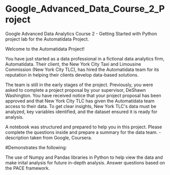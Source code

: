 # Google_Advanced_Data_Course_2_Project
Google Advanced Data Analytics Course 2 - Getting Started with Python project lab for the Automatidata Project.

Welcome to the Automatidata Project!

You have just started as a data professional in a fictional data analytics firm, Automatidata. Their client, the New York City Taxi and Limousine Commission (New York City TLC), has hired the Automatidata team for its reputation in helping their clients develop data-based solutions.

The team is still in the early stages of the project. Previously, you were asked to complete a project proposal by your supervisor, DeShawn Washington. You have received notice that your project proposal has been approved and that New York City TLC has given the Automatidata team access to their data. To get clear insights, New York TLC's data must be analyzed, key variables identified, and the dataset ensured it is ready for analysis.

A notebook was structured and prepared to help you in this project. Please complete the questions inside and prepare a summary for the data team. -  description taken from Google, Coursera.

#Demonstrates the following:

The use of Numpy and Pandas libraries in Python to help view the data and make inital analysis for future in-depth analysis.
Answer questions based on the PACE framework.
